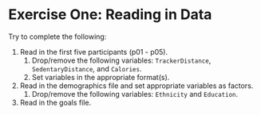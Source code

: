 Exercise One: Reading in Data
================

Try to complete the following:

1.  Read in the first five participants (p01 - p05).
    1.  Drop/remove the following variables: `TrackerDistance`, `SedentaryDistance`, and `Calories`.
    2.  Set variables in the appropriate format(s).
2.  Read in the demographics file and set appropriate variables as factors.
    1.  Drop/remove the following variables: `Ethnicity` and `Education`.
3.  Read in the goals file.
